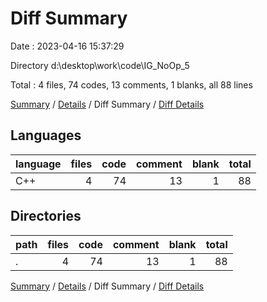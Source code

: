 # Diff Summary

Date : 2023-04-16 15:37:29

Directory d:\\desktop\\work\\code\\IG_NoOp_5

Total : 4 files,  74 codes, 13 comments, 1 blanks, all 88 lines

[Summary](results.md) / [Details](details.md) / Diff Summary / [Diff Details](diff-details.md)

## Languages
| language | files | code | comment | blank | total |
| :--- | ---: | ---: | ---: | ---: | ---: |
| C++ | 4 | 74 | 13 | 1 | 88 |

## Directories
| path | files | code | comment | blank | total |
| :--- | ---: | ---: | ---: | ---: | ---: |
| . | 4 | 74 | 13 | 1 | 88 |

[Summary](results.md) / [Details](details.md) / Diff Summary / [Diff Details](diff-details.md)